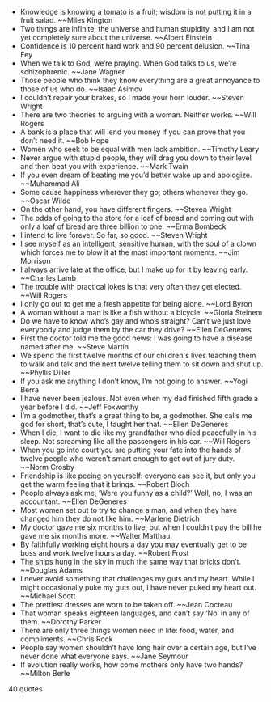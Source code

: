  - Knowledge is knowing a tomato is a fruit; wisdom is not putting it in a fruit salad. ~~Miles Kington
 - Two things are infinite, the universe and human stupidity, and I am not yet completely sure about the universe. ~~Albert Einstein
 - Confidence is 10 percent hard work and 90 percent delusion. ~~Tina Fey
 - When we talk to God, we’re praying. When God talks to us, we’re schizophrenic. ~~Jane Wagner
 - Those people who think they know everything are a great annoyance to those of us who do. ~~Isaac Asimov
 - I couldn’t repair your brakes, so I made your horn louder. ~~Steven Wright
 - There are two theories to arguing with a woman. Neither works. ~~Will Rogers
 - A bank is a place that will lend you money if you can prove that you don’t need it. ~~Bob Hope
 - Women who seek to be equal with men lack ambition. ~~Timothy Leary
 - Never argue with stupid people, they will drag you down to their level and then beat you with experience. ~~Mark Twain
 - If you even dream of beating me you’d better wake up and apologize. ~~Muhammad Ali
 - Some cause happiness wherever they go; others whenever they go. ~~Oscar Wilde
 - On the other hand, you have different fingers. ~~Steven Wright
 - The odds of going to the store for a loaf of bread and coming out with only a loaf of bread are three billion to one. ~~Erma Bombeck
 - I intend to live forever. So far, so good. ~~Steven Wright
 - I see myself as an intelligent, sensitive human, with the soul of a clown which forces me to blow it at the most important moments. ~~Jim Morrison
 - I always arrive late at the office, but I make up for it by leaving early. ~~Charles Lamb
 - The trouble with practical jokes is that very often they get elected. ~~Will Rogers
 - I only go out to get me a fresh appetite for being alone. ~~Lord Byron
 - A woman without a man is like a fish without a bicycle. ~~Gloria Steinem
 - Do we have to know who’s gay and who’s straight? Can’t we just love everybody and judge them by the car they drive? ~~Ellen DeGeneres
 - First the doctor told me the good news: I was going to have a disease named after me. ~~Steve Martin
 - We spend the first twelve months of our children's lives teaching them to walk and talk and the next twelve telling them to sit down and shut up. ~~Phyllis Diller
 - If you ask me anything I don’t know, I’m not going to answer. ~~Yogi Berra
 - I have never been jealous. Not even when my dad finished fifth grade a year before I did. ~~Jeff Foxworthy
 - I’m a godmother, that’s a great thing to be, a godmother. She calls me god for short, that’s cute, I taught her that. ~~Ellen DeGeneres
 - When I die, I want to die like my grandfather who died peacefully in his sleep. Not screaming like all the passengers in his car. ~~Will Rogers
 - When you go into court you are putting your fate into the hands of twelve people who weren’t smart enough to get out of jury duty. ~~Norm Crosby
 - Friendship is like peeing on yourself: everyone can see it, but only you get the warm feeling that it brings. ~~Robert Bloch
 - People always ask me, ‘Were you funny as a child?’ Well, no, I was an accountant. ~~Ellen DeGeneres
 - Most women set out to try to change a man, and when they have changed him they do not like him. ~~Marlene Dietrich
 - My doctor gave me six months to live, but when I couldn’t pay the bill he gave me six months more. ~~Walter Matthau
 - By faithfully working eight hours a day you may eventually get to be boss and work twelve hours a day. ~~Robert Frost
 - The ships hung in the sky in much the same way that bricks don’t. ~~Douglas Adams
 - I never avoid something that challenges my guts and my heart. While I might occasionally puke my guts out, I have never puked my heart out. ~~Michael Scott
 - The prettiest dresses are worn to be taken off. ~~Jean Cocteau
 - That woman speaks eighteen languages, and can’t say ‘No’ in any of them. ~~Dorothy Parker
 - There are only three things women need in life: food, water, and compliments. ~~Chris Rock
 - People say women shouldn’t have long hair over a certain age, but I’ve never done what everyone says. ~~Jane Seymour
 - If evolution really works, how come mothers only have two hands? ~~Milton Berle

40 quotes